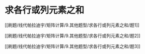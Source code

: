 # 求各行或列元素之和

[[刷题/线代帕拉迪宇/矩阵计算/9.其他题型/求各行或列元素之和/题1]]

[[刷题/线代帕拉迪宇/矩阵计算/9.其他题型/求各行或列元素之和/题2]]

[[刷题/线代帕拉迪宇/矩阵计算/9.其他题型/求各行或列元素之和/题3]]